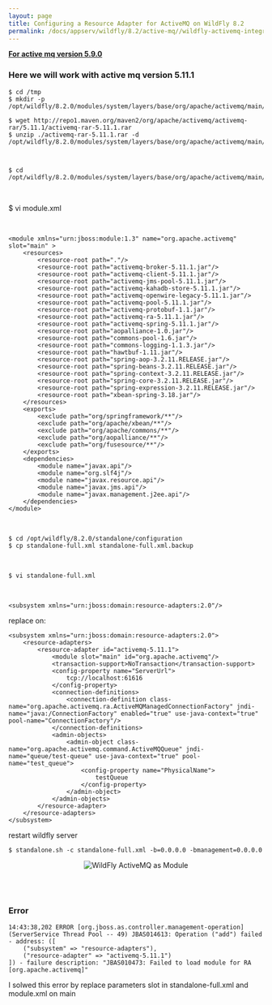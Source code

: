 ```yaml
---
layout: page
title: Configuring a Resource Adapter for ActiveMQ on WildFly 8.2
permalink: /docs/appserv/wildfly/8.2/active-mq//wildfly-activemq-integration-as-module/
---
```



<strong><a href="/docs/appserv/wildfly/8.2/active-mq/wildfly-activemq-integration-as-application/5.9.0/">For active mq version 5.9.0</a></strong>


### Here we will work with active mq version 5.11.1

    $ cd /tmp
    $ mkdir -p /opt/wildfly/8.2.0/modules/system/layers/base/org/apache/activemq/main/

    $ wget http://repo1.maven.org/maven2/org/apache/activemq/activemq-rar/5.11.1/activemq-rar-5.11.1.rar
    $ unzip ./activemq-rar-5.11.1.rar -d /opt/wildfly/8.2.0/modules/system/layers/base/org/apache/activemq/main/



    $ cd /opt/wildfly/8.2.0/modules/system/layers/base/org/apache/activemq/main/

<br/>

$ vi module.xml

<br/>

    <module xmlns="urn:jboss:module:1.3" name="org.apache.activemq" slot="main" >
        <resources>
            <resource-root path="."/>
            <resource-root path="activemq-broker-5.11.1.jar"/>
            <resource-root path="activemq-client-5.11.1.jar"/>
            <resource-root path="activemq-jms-pool-5.11.1.jar"/>
            <resource-root path="activemq-kahadb-store-5.11.1.jar"/>
            <resource-root path="activemq-openwire-legacy-5.11.1.jar"/>
            <resource-root path="activemq-pool-5.11.1.jar"/>
            <resource-root path="activemq-protobuf-1.1.jar"/>
            <resource-root path="activemq-ra-5.11.1.jar"/>
            <resource-root path="activemq-spring-5.11.1.jar"/>
            <resource-root path="aopalliance-1.0.jar"/>
            <resource-root path="commons-pool-1.6.jar"/>
            <resource-root path="commons-logging-1.1.3.jar"/>
            <resource-root path="hawtbuf-1.11.jar"/>
            <resource-root path="spring-aop-3.2.11.RELEASE.jar"/>
            <resource-root path="spring-beans-3.2.11.RELEASE.jar"/>
            <resource-root path="spring-context-3.2.11.RELEASE.jar"/>
            <resource-root path="spring-core-3.2.11.RELEASE.jar"/>
            <resource-root path="spring-expression-3.2.11.RELEASE.jar"/>
            <resource-root path="xbean-spring-3.18.jar"/>
        </resources>
        <exports>
            <exclude path="org/springframework/**"/>
            <exclude path="org/apache/xbean/**"/>
            <exclude path="org/apache/commons/**"/>
            <exclude path="org/aopalliance/**"/>
            <exclude path="org/fusesource/**"/>
        </exports>
        <dependencies>
            <module name="javax.api"/>
            <module name="org.slf4j"/>
            <module name="javax.resource.api"/>
            <module name="javax.jms.api"/>
            <module name="javax.management.j2ee.api"/>
        </dependencies>
    </module>

<br/>


    $ cd /opt/wildfly/8.2.0/standalone/configuration
    $ cp standalone-full.xml standalone-full.xml.backup

<br/>

    $ vi standalone-full.xml

<br/>


    <subsystem xmlns="urn:jboss:domain:resource-adapters:2.0"/>


replace on:

    <subsystem xmlns="urn:jboss:domain:resource-adapters:2.0">
        <resource-adapters>
            <resource-adapter id="activemq-5.11.1">
                <module slot="main" id="org.apache.activemq"/>
                <transaction-support>NoTransaction</transaction-support>
                <config-property name="ServerUrl">
                    tcp://localhost:61616
                </config-property>
                <connection-definitions>
                    <connection-definition class-name="org.apache.activemq.ra.ActiveMQManagedConnectionFactory" jndi-name="java:/ConnectionFactory" enabled="true" use-java-context="true" pool-name="ConnectionFactory"/>
                </connection-definitions>
                <admin-objects>
                    <admin-object class-name="org.apache.activemq.command.ActiveMQQueue" jndi-name="queue/test-queue" use-java-context="true" pool-name="test_queue">
                        <config-property name="PhysicalName">
                            testQueue
                        </config-property>
                    </admin-object>
                </admin-objects>
            </resource-adapter>
        </resource-adapters>
    </subsystem>


restart wildfly server

    $ standalone.sh -c standalone-full.xml -b=0.0.0.0 -bmanagement=0.0.0.0



<div align="center">
    <img src="https://github.com/javadev-org/javadev-org.github.io/raw/master/website/docs/appserv/wildfly/8.2/active-mq/resource_adapters.png" alt="WildFly ActiveMQ as Module">

</div>



<br/><br/>

### Error


    14:43:38,202 ERROR [org.jboss.as.controller.management-operation] (ServerService Thread Pool -- 49) JBAS014613: Operation ("add") failed - address: ([
        ("subsystem" => "resource-adapters"),
        ("resource-adapter" => "activemq-5.11.1")
    ]) - failure description: "JBAS010473: Failed to load module for RA [org.apache.activemq]"


I solwed this error by replace parameters slot in standalone-full.xml and module.xml on main




<!--

## WORKS -5.10


<module xmlns="urn:jboss:module:1.3" name="org.apache.activemq" slot="main" >
    <resources>
        <resource-root path="."/>
        <resource-root path="activemq-broker-5.10.0.jar"/>
        <resource-root path="activemq-client-5.10.0.jar"/>
        <resource-root path="activemq-jms-pool-5.10.0.jar"/>
        <resource-root path="activemq-kahadb-store-5.10.0.jar"/>
        <resource-root path="activemq-openwire-legacy-5.10.0.jar"/>
        <resource-root path="activemq-pool-5.10.0.jar"/>
        <resource-root path="activemq-protobuf-1.1.jar"/>
        <resource-root path="activemq-ra-5.10.0.jar"/>
        <resource-root path="activemq-spring-5.10.0.jar"/>
        <resource-root path="aopalliance-1.0.jar"/>
        <resource-root path="commons-pool-1.6.jar"/>
        <resource-root path="commons-logging-1.1.3.jar"/>
        <resource-root path="hawtbuf-1.10.jar"/>
        <resource-root path="spring-aop-3.2.8.RELEASE.jar"/>
        <resource-root path="spring-beans-3.2.8.RELEASE.jar"/>
        <resource-root path="spring-context-3.2.8.RELEASE.jar"/>
        <resource-root path="spring-core-3.2.8.RELEASE.jar"/>
        <resource-root path="spring-expression-3.2.8.RELEASE.jar"/>
        <resource-root path="xbean-spring-3.16.jar"/>
    </resources>
    <exports>
        <exclude path="org/springframework/**"/>
        <exclude path="org/apache/xbean/**"/>
        <exclude path="org/apache/commons/**"/>
        <exclude path="org/aopalliance/**"/>
        <exclude path="org/fusesource/**"/>
    </exports>
    <dependencies>
        <module name="javax.api"/>
        <module name="org.slf4j"/>
        <module name="javax.resource.api"/>
        <module name="javax.jms.api"/>
        <module name="javax.management.j2ee.api"/>
    </dependencies>
</module>

-->
